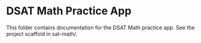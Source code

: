 ﻿# DSAT Math Practice App

This folder contains documentation for the DSAT Math practice app. See the project scaffold in sat-math/.
